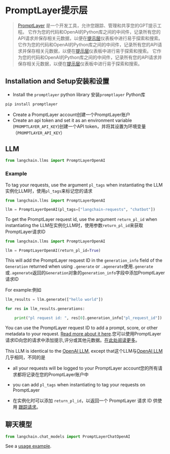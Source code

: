 # PromptLayer提示层

>[PromptLayer](https://docs.promptlayer.com/what-is-promptlayer/wxpF9EZkUwvdkwvVE9XEvC/how-promptlayer-works/dvgGSxNe6nB1jj8mUVbG8r) 是一个开发工具，允许您跟踪、管理和共享您的GPT提示工程。
> 它作为您的代码和OpenAI的Python库之间的中间件，记录所有您的API请求并保存相关元数据，以便在[提示层](https://www.promptlayer.com)仪表板中进行易于探索和搜索。
> 它作为您的代码和OpenAI的Python库之间的中间件，记录所有您的API请求并保存相关元数据，以便在[提示层](https://www.promptlayer.com)仪表板中进行易于探索和搜索。
> 它作为您的代码和OpenAI的Python库之间的中间件，记录所有您的API请求并保存相关元数据，以便在[提示层](https://www.promptlayer.com)仪表板中进行易于探索和搜索。

## Installation and Setup安装和设置

- Install the `promptlayer` python library 安装`promptlayer` Python库
```bash
pip install promptlayer

```

- Create a PromptLayer account创建一个PromptLayer账户
- Create an api token and set it as an environment variable (`PROMPTLAYER_API_KEY`)创建一个API token，并将其设置为环境变量（`PROMPTLAYER_API_KEY`）


## LLM

```python
from langchain.llms import PromptLayerOpenAI

```


### Example

To tag your requests, use the argument `pl_tags` when instantiating the LLM实例化LLM时，使用`pl_tags`来标记您的请求
```python
from langchain.llms import PromptLayerOpenAI

llm = PromptLayerOpenAI(pl_tags=["langchain-requests", "chatbot"])

```


To get the PromptLayer request id, use the argument `return_pl_id` when instantiating the LLM在实例化LLM时，使用参数`return_pl_id`来获取PromptLayer请求ID
```python
from langchain.llms import PromptLayerOpenAI

llm = PromptLayerOpenAI(return_pl_id=True)

```

This will add the PromptLayer request ID in the `generation_info` field of the `Generation` returned when using `.generate` or `.agenerate`使用`.generate`或`.agenerate`返回的`Generation`对象的`generation_info`字段中添加PromptLayer请求ID

For example:例如
```python
llm_results = llm.generate(["hello world"])

for res in llm_results.generations:

    print("pl request id: ", res[0].generation_info["pl_request_id"])

```

You can use the PromptLayer request ID to add a prompt, score, or other metadata to your request. [Read more about it here](https://magniv.notion.site/Track-4deee1b1f7a34c1680d085f82567dab9).您可以使用PromptLayer请求ID向您的请求中添加提示,评分或其他元数据。[在此处阅读更多](https://magniv.notion.site/Track-4deee1b1f7a34c1680d085f82567dab9)。

This LLM is identical to the [OpenAI LLM](./openai.md), except that这个LLM与[OpenAI LLM](./openai.md)几乎相同，不同的是
- all your requests will be logged to your PromptLayer account您的所有请求都将记录在您的PromptLayer账户中
- you can add `pl_tags` when instantiating to tag your requests on PromptLayer

- 在实例化时可以添加 `return_pl_id`，以返回一个 PromptLayer 请求 ID 供使用 [跟踪请求](https://magniv.notion.site/Track-4deee1b1f7a34c1680d085f82567dab9)。


## 聊天模型


```python
from langchain.chat_models import PromptLayerChatOpenAI

```



See a [usage example](../modules/models/chat/integrations/promptlayer_chatopenai.ipynb).



